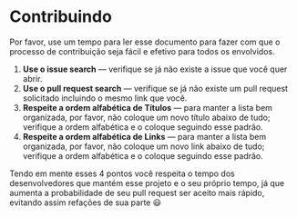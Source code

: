 # Contribuindo
Por favor, use um tempo para ler esse documento para fazer com que o processo de contribuição seja fácil e efetivo para todos os envolvidos.

1. **Use o issue search** &mdash; verifique se já não existe a issue que você quer abrir.
2. **Use o pull request search** &mdash; verifique se já não existe um pull request solicitado incluindo o mesmo link que você.
3. **Respeite a ordem alfabética de Títulos** &mdash; para manter a lista bem organizada, por favor, não coloque um novo título abaixo de tudo; verifique a ordem alfabética e o coloque seguindo esse padrão.
4. **Respeite a ordem alfabética de Links** &mdash; para manter a lista bem organizada, por favor, não coloque um novo link abaixo de tudo; verifique a ordem alfabética e o coloque seguindo esse padrão.

Tendo em mente esses 4 pontos você respeita o tempo dos desenvolvedores que mantém esse projeto e o seu próprio tempo, já que aumenta a probabilidade de seu pull request ser aceito mais rápido, evitando assim refações de sua parte :smiley:
